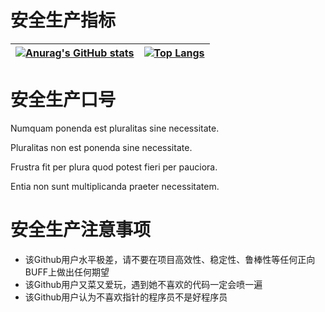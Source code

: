 # 安全生产指标
|[![Anurag's GitHub stats](https://github-readme-stats.vercel.app/api?username=tsingyayin&show_icons=true&theme=radical&count_private=true&include_all_commits=true)](https://github.com/anuraghazra/github-readme-stats)|[![Top Langs](https://github-readme-stats.vercel.app/api/top-langs/?username=tsingyayin&layout=compact)](https://github.com/anuraghazra/github-readme-stats) |
|---|---|

# 安全生产口号

Numquam ponenda est pluralitas sine necessitate.

Pluralitas non est ponenda sine necessitate.

Frustra fit per plura quod potest fieri per pauciora.

Entia non sunt multiplicanda praeter necessitatem.

# 安全生产注意事项

* 该Github用户水平极差，请不要在项目高效性、稳定性、鲁棒性等任何正向BUFF上做出任何期望
* 该Github用户又菜又爱玩，遇到她不喜欢的代码一定会喷一遍
* 该Github用户认为不喜欢指针的程序员不是好程序员
